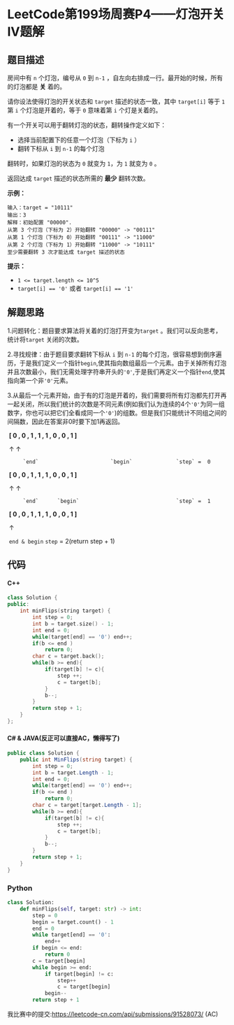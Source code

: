 LeetCode第199场周赛P4——灯泡开关IV题解
=====

题目描述
------

房间中有 `n` 个灯泡，编号从 `0` 到 `n-1` ，自左向右排成一行。最开始的时候，所有的灯泡都是 **关** 着的。

请你设法使得灯泡的开关状态和 `target` 描述的状态一致，其中 `target[i]` 等于 `1` 第 `i` 个灯泡是开着的，等于 `0` 意味着第 `i` 个灯是关着的。

有一个开关可以用于翻转灯泡的状态，翻转操作定义如下：

- 选择当前配置下的任意一个灯泡（下标为 `i` ）
- 翻转下标从 `i` 到 `n-1` 的每个灯泡

翻转时，如果灯泡的状态为 `0` 就变为 `1`，为 `1` 就变为 `0` 。

返回达成 `target` 描述的状态所需的 **最少** 翻转次数。

**示例：**

```
输入：target = "10111"
输出：3
解释：初始配置 "00000".
从第 3 个灯泡（下标为 2）开始翻转 "00000" -> "00111"
从第 1 个灯泡（下标为 0）开始翻转 "00111" -> "11000"
从第 2 个灯泡（下标为 1）开始翻转 "11000" -> "10111"
至少需要翻转 3 次才能达成 target 描述的状态
```

**提示：**

- `1 <= target.length <= 10^5`
- `target[i] == '0'` 或者 `target[i] == '1'`

解题思路
---

1.问题转化：题目要求算法将关着的灯泡打开变为`target` 。我们可以反向思考，统计将`target` 关闭的次数。

2.寻找规律：由于题目要求翻转下标从 `i` 到 `n-1` 的每个灯泡，很容易想到倒序遍历，于是我们定义一个指针`begin`,使其指向数组最后一个元素。由于关掉所有灯泡并且次数最小，我们无需处理字符串开头的`'0'`,于是我们再定义一个指针`end`,使其指向第一个非`'0'`元素。

3.从最后一个元素开始，由于有的灯泡是开着的，我们需要将所有灯泡都先打开再一起关闭，所以我们统计的次数是不同元素(例如我们认为连续的4个`'0'`为同一组数字，你也可以把它们全看成同一个`'0'`)的组数。但是我们只能统计不同组之间的间隔数，因此在答案非0时要下加1再返回。

​	__[  0 , 0 , 1 , 1 , 1 , 0 , 0 , 1  ]__

​	         ↑                              ↑

 	     `end`                       `begin`              `step` =  0

​	__[  0 , 0 , 1 , 1 , 1 , 0 , 0 , 1  ]__

​	         ↑              ↑

 	     `end`      `begin`                               `step` =  1

​	__[  0 , 0 , 1 , 1 , 1 , 0 , 0 , 1  ]__

​	         ↑

​    `end & begin`                                       `step` =  2(return step + 1)

代码
----

#### C++

```c++
class Solution {
public:
    int minFlips(string target) {
        int step = 0;
        int b = target.size() - 1; 
        int end = 0;
        while(target[end] == '0') end++;
        if(b <= end )
            return 0;
        char c = target.back();
        while(b >= end){
            if(target[b] != c){
                step ++;
                c = target[b];
            }
            b--;
        }
        return step + 1;
    }
};
```
#### C# & JAVA(反正可以直接AC，懒得写了)

``` C#
public class Solution {
    public int MinFlips(string target) {
        int step = 0;
        int b = target.Length - 1; 
        int end = 0;
        while(target[end] == '0') end++;
        if(b <= end )
            return 0;
        char c = target[target.Length - 1];
        while(b >= end){
            if(target[b] != c){
                step ++;
                c = target[b];
            }
            b--;
        }
        return step + 1;
    }
}
```

### Python
``` Python
class Solution:
    def minFlips(self, target: str) -> int:
        step = 0
        begin = target.count() - 1
        end = 0
        while target[end] == '0':
            end++
        if begin <= end:
            return 0
        c = target[begin]
        while begin >= end:
            if target[begin] != c:
                step++
                c = target[begin]
            begin--
        return step + 1
```

我比赛中的提交:https://leetcode-cn.com/api/submissions/91528073/ (AC)